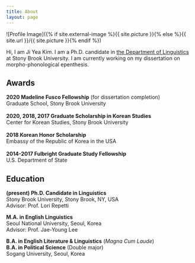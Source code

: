 ```yaml
---
title: About
layout: page
---
```

![Profile Image]({% if site.external-image %}{{ site.picture }}{% else %}{{ site.url }}/{{ site.picture }}{% endif %})

<p>Hi, I am Ji Yea Kim. I am a Ph.D. candidate in <a href="https://linguistics.stonybrook.edu/">the Department of Linguistics</a> at Stony Brook University. I am currently working on my dissertation on morpho-phonological epenthesis.</p>

<!---<p>I am doing research on phonology and morphology.</p>-->

<h2>Awards</h2>

<b>2020 Madeline Fusco Fellowship</b> (for dissertation completion)<br>
Graduate School, Stony Brook University<br><br>
<b>2020, 2018, 2017 Graduate Scholarship in Korean Studies</b><br>
Center for Korean Studies, Stony Brook University<br><br>
<b>2018 Korean Honor Scholarship</b><br>
Embassy of the Republic of Korea in the USA<br><br>
<b>2014-2017 Fulbright Graduate Study Fellowship</b><br>
U.S. Department of State<br>


<h2>Education</h2>

<b>(present) Ph.D. Candidate in Linguistics</b><br>
Stony Brook University, Stony Brook, NY, USA<br>
Advisor: Prof. Lori Repetti<br>

<b>M.A. in English Linguistics</b><br>
Seoul National University, Seoul, Korea<br>
Advisor: Prof. Jae-Young Lee<br>

<b>B.A. in English Literature & Linguistics</b> (<i>Magna Cum Laude</i>)<br>
<b>B.A. in Political Science</b> (Double major)<br>
Sogang University, Seoul, Korea